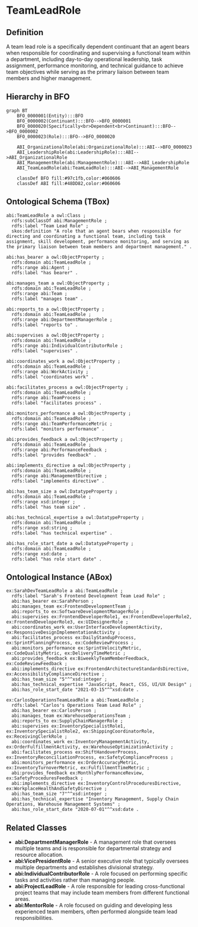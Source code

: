 # TeamLeadRole

## Definition
A team lead role is a specifically dependent continuant that an agent bears when responsible for coordinating and supervising a functional team within a department, including day-to-day operational leadership, task assignment, performance monitoring, and technical guidance to achieve team objectives while serving as the primary liaison between team members and higher management.

## Hierarchy in BFO
```mermaid
graph BT
    BFO_0000001(Entity):::BFO
    BFO_0000002(Continuant):::BFO-->BFO_0000001
    BFO_0000020(Specifically<br>Dependent<br>Continuant):::BFO-->BFO_0000002
    BFO_0000023(Role):::BFO-->BFO_0000020
    
    ABI_OrganizationalRole(abi:OrganizationalRole):::ABI-->BFO_0000023
    ABI_LeadershipRole(abi:LeadershipRole):::ABI-->ABI_OrganizationalRole
    ABI_ManagementRole(abi:ManagementRole):::ABI-->ABI_LeadershipRole
    ABI_TeamLeadRole(abi:TeamLeadRole):::ABI-->ABI_ManagementRole
    
    classDef BFO fill:#97c1fb,color:#060606
    classDef ABI fill:#48DD82,color:#060606
```

## Ontological Schema (TBox)
```turtle
abi:TeamLeadRole a owl:Class ;
  rdfs:subClassOf abi:ManagementRole ;
  rdfs:label "Team Lead Role" ;
  skos:definition "A role that an agent bears when responsible for directing and coordinating a functional team, including task assignment, skill development, performance monitoring, and serving as the primary liaison between team members and department management." .

abi:has_bearer a owl:ObjectProperty ;
  rdfs:domain abi:TeamLeadRole ;
  rdfs:range abi:Agent ;
  rdfs:label "has bearer" .

abi:manages_team a owl:ObjectProperty ;
  rdfs:domain abi:TeamLeadRole ;
  rdfs:range abi:Team ;
  rdfs:label "manages team" .

abi:reports_to a owl:ObjectProperty ;
  rdfs:domain abi:TeamLeadRole ;
  rdfs:range abi:DepartmentManagerRole ;
  rdfs:label "reports to" .

abi:supervises a owl:ObjectProperty ;
  rdfs:domain abi:TeamLeadRole ;
  rdfs:range abi:IndividualContributorRole ;
  rdfs:label "supervises" .

abi:coordinates_work a owl:ObjectProperty ;
  rdfs:domain abi:TeamLeadRole ;
  rdfs:range abi:WorkActivity ;
  rdfs:label "coordinates work" .

abi:facilitates_process a owl:ObjectProperty ;
  rdfs:domain abi:TeamLeadRole ;
  rdfs:range abi:TeamProcess ;
  rdfs:label "facilitates process" .

abi:monitors_performance a owl:ObjectProperty ;
  rdfs:domain abi:TeamLeadRole ;
  rdfs:range abi:TeamPerformanceMetric ;
  rdfs:label "monitors performance" .

abi:provides_feedback a owl:ObjectProperty ;
  rdfs:domain abi:TeamLeadRole ;
  rdfs:range abi:PerformanceFeedback ;
  rdfs:label "provides feedback" .

abi:implements_directive a owl:ObjectProperty ;
  rdfs:domain abi:TeamLeadRole ;
  rdfs:range abi:ManagementDirective ;
  rdfs:label "implements directive" .

abi:has_team_size a owl:DatatypeProperty ;
  rdfs:domain abi:TeamLeadRole ;
  rdfs:range xsd:integer ;
  rdfs:label "has team size" .

abi:has_technical_expertise a owl:DatatypeProperty ;
  rdfs:domain abi:TeamLeadRole ;
  rdfs:range xsd:string ;
  rdfs:label "has technical expertise" .

abi:has_role_start_date a owl:DatatypeProperty ;
  rdfs:domain abi:TeamLeadRole ;
  rdfs:range xsd:date ;
  rdfs:label "has role start date" .
```

## Ontological Instance (ABox)
```turtle
ex:SarahDevTeamLeadRole a abi:TeamLeadRole ;
  rdfs:label "Sarah's Frontend Development Team Lead Role" ;
  abi:has_bearer ex:SarahPerson ;
  abi:manages_team ex:FrontendDevelopmentTeam ;
  abi:reports_to ex:SoftwareDevelopmentManagerRole ;
  abi:supervises ex:FrontendDeveloperRole1, ex:FrontendDeveloperRole2, ex:FrontendDeveloperRole3, ex:UIDesignerRole ;
  abi:coordinates_work ex:UserInterfaceDevelopmentActivity, ex:ResponsiveDesignImplementationActivity ;
  abi:facilitates_process ex:DailyStandupProcess, ex:SprintPlanningProcess, ex:CodeReviewProcess ;
  abi:monitors_performance ex:SprintVelocityMetric, ex:CodeQualityMetric, ex:DeliveryTimeMetric ;
  abi:provides_feedback ex:BiweeklyTeamMemberFeedback, ex:CodeReviewFeedback ;
  abi:implements_directive ex:FrontendArchitectureStandardsDirective, ex:AccessibilityComplianceDirective ;
  abi:has_team_size "5"^^xsd:integer ;
  abi:has_technical_expertise "JavaScript, React, CSS, UI/UX Design" ;
  abi:has_role_start_date "2021-03-15"^^xsd:date .

ex:CarlosOperationsTeamLeadRole a abi:TeamLeadRole ;
  rdfs:label "Carlos's Operations Team Lead Role" ;
  abi:has_bearer ex:CarlosPerson ;
  abi:manages_team ex:WarehouseOperationsTeam ;
  abi:reports_to ex:SupplyChainManagerRole ;
  abi:supervises ex:InventorySpecialistRole1, ex:InventorySpecialistRole2, ex:ShippingCoordinatorRole, ex:ReceivingClerkRole ;
  abi:coordinates_work ex:InventoryManagementActivity, ex:OrderFulfillmentActivity, ex:WarehouseOptimizationActivity ;
  abi:facilitates_process ex:ShiftHandoverProcess, ex:InventoryReconciliationProcess, ex:SafetyComplianceProcess ;
  abi:monitors_performance ex:OrderAccuracyMetric, ex:InventoryTurnoverMetric, ex:FulfillmentTimeMetric ;
  abi:provides_feedback ex:MonthlyPerformanceReview, ex:SafetyProceduresFeedback ;
  abi:implements_directive ex:InventoryControlProceduresDirective, ex:WorkplaceHealthAndSafetyDirective ;
  abi:has_team_size "7"^^xsd:integer ;
  abi:has_technical_expertise "Inventory Management, Supply Chain Operations, Warehouse Management Systems" ;
  abi:has_role_start_date "2020-07-01"^^xsd:date .
```

## Related Classes
- **abi:DepartmentManagerRole** - A management role that oversees multiple teams and is responsible for departmental strategy and resource allocation.
- **abi:VicePresidentRole** - A senior executive role that typically oversees multiple departments and establishes divisional strategy.
- **abi:IndividualContributorRole** - A role focused on performing specific tasks and activities rather than managing people.
- **abi:ProjectLeadRole** - A role responsible for leading cross-functional project teams that may include team members from different functional areas.
- **abi:MentorRole** - A role focused on guiding and developing less experienced team members, often performed alongside team lead responsibilities. 